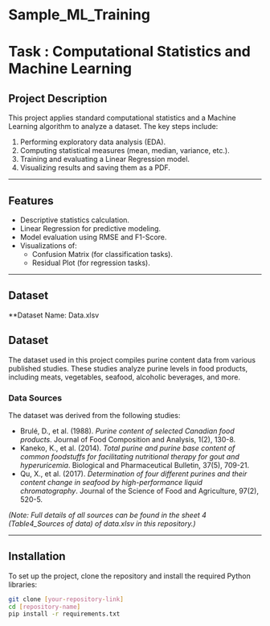 # Sample_ML_Training
# Task : Computational Statistics and Machine Learning

## Project Description
This project applies standard computational statistics and a Machine Learning algorithm to analyze a dataset. The key steps include:
1. Performing exploratory data analysis (EDA).
2. Computing statistical measures (mean, median, variance, etc.).
3. Training and evaluating a Linear Regression model.
4. Visualizing results and saving them as a PDF.

---

## Features
- Descriptive statistics calculation.
- Linear Regression for predictive modeling.
- Model evaluation using RMSE and F1-Score.
- Visualizations of:
  - Confusion Matrix (for classification tasks).
  - Residual Plot (for regression tasks).

---

## Dataset
**Dataset Name: Data.xlsv 
## Dataset
The dataset used in this project compiles purine content data from various published studies. These studies analyze purine levels in food products, including meats, vegetables, seafood, alcoholic beverages, and more.

### Data Sources
The dataset was derived from the following studies:
- Brulé, D., et al. (1988). *Purine content of selected Canadian food products*. Journal of Food Composition and Analysis, 1(2), 130-8.
- Kaneko, K., et al. (2014). *Total purine and purine base content of common foodstuffs for facilitating nutritional therapy for gout and hyperuricemia*. Biological and Pharmaceutical Bulletin, 37(5), 709-21.
- Qu, X., et al. (2017). *Determination of four different purines and their content change in seafood by high-performance liquid chromatography*. Journal of the Science of Food and Agriculture, 97(2), 520-5.

*(Note: Full details of all sources can be found in the sheet 4 (Table4_Sources of data) of data.xlsv in this repository.)*


---

## Installation
To set up the project, clone the repository and install the required Python libraries:

```bash
git clone [your-repository-link]
cd [repository-name]
pip install -r requirements.txt
